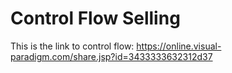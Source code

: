# Control Flow Selling

This is the link to control flow: https://online.visual-paradigm.com/share.jsp?id=3433333632312d37
